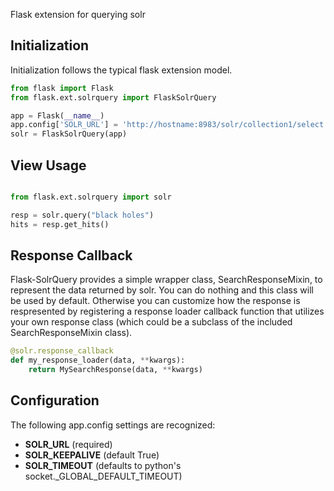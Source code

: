 
Flask extension for querying solr

Initialization
-----

Initialization follows the typical flask extension model.

```python
from flask import Flask
from flask.ext.solrquery import FlaskSolrQuery 

app = Flask(__name__)
app.config['SOLR_URL'] = 'http://hostname:8983/solr/collection1/select'
solr = FlaskSolrQuery(app)

```

View Usage
----------

```python

from flask.ext.solrquery import solr

resp = solr.query("black holes")
hits = resp.get_hits()

```

Response Callback
-----------------
Flask-SolrQuery provides a simple wrapper class, SearchResponseMixin, to represent the data returned by solr. You can do nothing and this class will be used by default. Otherwise you can customize how the response is respresented by registering a response loader callback function that utilizes your own response class (which could be a subclass of the included SearchResponseMixin class).

```python
@solr.response_callback
def my_response_loader(data, **kwargs):
    return MySearchResponse(data, **kwargs)
```
 
Configuration
-------------

The following app.config settings are recognized:
* **SOLR_URL** (required)
* **SOLR_KEEPALIVE** (default True)
* **SOLR_TIMEOUT** (defaults to python's socket._GLOBAL_DEFAULT_TIMEOUT)

